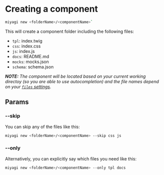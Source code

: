 # Creating a component

```bash
miyagi new <folderName>/<componentName>`
```

This will create a component folder including the following files:

- `tpl`: index.twig
- `css`: index.css
- `js`: index.js
- `docs`: README.md
- `mocks`: mocks.json
- `schema`: schema.json

_**NOTE:** The component will be located based on your current working directoy (so you are able to use autocompletion) and the file names depend on your [`files` settings](/configuration/options#files)._

## Params

### --skip

You can skip any of the files like this:

```bash
miyagi new <folderName>/<componentName> --skip css js
```

### --only

Alternatively, you can explicitly say which files you need like this:

```bash
miyagi new <folderName>/<componentName> --only tpl docs
```
